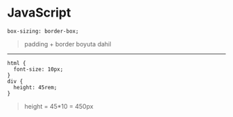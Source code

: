 # JavaScript

```
box-sizing: border-box;
```
> padding + border boyuta dahil

---
```
html {
  font-size: 10px;
}
div {
  height: 45rem;
}
```
> height = 45*10 = 450px 
